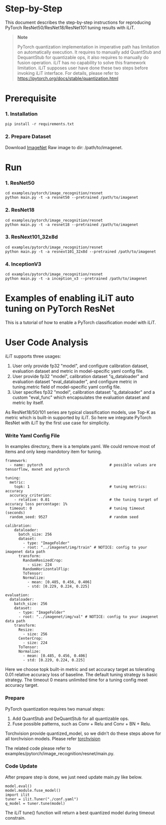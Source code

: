 Step-by-Step
============

This document describes the step-by-step instructions for reproducing PyTorch ResNet50/ResNet18/ResNet101 tuning results with iLiT.

> **Note**
>
> PyTorch quantization implementation in imperative path has limitation on automatically execution.
> It requires to manually add QuantStub and DequantStub for quantizable ops, it also requires to manually do fusion operation.
> iLiT has no capability to solve this framework limitation. iLiT supposes user have done these two steps before invoking iLiT interface.
> For details, please refer to https://pytorch.org/docs/stable/quantization.html

# Prerequisite

### 1. Installation

  ```Shell
  pip install -r requirements.txt
  ```

### 2. Prepare Dataset

  Download [ImageNet](http://www.image-net.org/) Raw image to dir: /path/to/imagenet.


# Run

### 1. ResNet50

  ```Shell
  cd examples/pytorch/image_recognition/resnet
  python main.py -t -a resnet50 --pretrained /path/to/imagenet
  ```

### 2. ResNet18

  ```Shell
  cd examples/pytorch/image_recognition/resnet
  python main.py -t -a resnet18 --pretrained /path/to/imagenet
  ```

### 3. ResNext101_32x8d

  ```Shell
  cd examples/pytorch/image_recognition/resnet
  python main.py -t -a resnext101_32x8d --pretrained /path/to/imagenet
  ```

### 4. InceptionV3

  ```Shell
  cd examples/pytorch/image_recognition/resnet
  python main.py -t -a inception_v3 --pretrained /path/to/imagenet
  ```

Examples of enabling iLiT auto tuning on PyTorch ResNet
=======================================================

This is a tutorial of how to enable a PyTorch classification model with iLiT.

# User Code Analysis

iLiT supports three usages:

1. User only provide fp32 "model", and configure calibration dataset, evaluation dataset and metric in model-specific yaml config file.
2. User provide fp32 "model", calibration dataset "q_dataloader" and evaluation dataset "eval_dataloader", and configure metric in tuning.metric field of model-specific yaml config file.
3. User specifies fp32 "model", calibration dataset "q_dataloader" and a custom "eval_func" which encapsulates the evaluation dataset and metric by itself.

As ResNet18/50/101 series are typical classification models, use Top-K as metric which is built-in supported by iLiT. So here we integrate PyTorch ResNet with iLiT by the first use case for simplicity.

### Write Yaml Config File

In examples directory, there is a template.yaml. We could remove most of items and only keep mandotory item for tuning. 


```
framework:
  - name: pytorch                              # possible values are tensorflow, mxnet and pytorch

tuning:
  metric:
    topk: 1                                    # tuning metrics: accuracy 
  accuracy_criterion:
    - relative: 0.01                           # the tuning target of accuracy loss percentage: 1%
  timeout: 0                                   # tuning timeout (seconds)
  random_seed: 9527                            # random seed

calibration:
    dataloader:
      batch_size: 256
      dataset:
        - type: "ImageFolder"
        - root: "../imagenet/img/train" # NOTICE: config to your imagenet data path
      transform:
        RandomResizedCrop:
          - size: 224
        RandomHorizontalFlip:
        ToTensor:
        Normalize:
          - mean: [0.485, 0.456, 0.406]
          - std: [0.229, 0.224, 0.225]

evaluation:
  dataloader:
    batch_size: 256
    dataset:
      - type: "ImageFolder"
      - root: "../imagenet/img/val" # NOTICE: config to your imagenet data path
    transform:
      Resize:
        - size: 256
      CenterCrop:
        - size: 224
      ToTensor:
      Normalize:
        - mean: [0.485, 0.456, 0.406]
        - std: [0.229, 0.224, 0.225]
```

Here we choose topk built-in metric and set accuracy target as tolerating 0.01 relative accuracy loss of baseline. The default tuning strategy is basic strategy. The timeout 0 means unlimited time for a tuning config meet accuracy target.

### Prepare

PyTorch quantization requires two manual steps:

1. Add QuantStub and DeQuantStub for all quantizable ops.
2. Fuse possible patterns, such as Conv + Relu and Conv + BN + Relu.

Torchvision provide quantized_model, so we didn't do these steps above for all torchvision models. Please refer [torchvision](https://github.com/pytorch/vision/tree/master/torchvision/models/quantization)

The related code please refer to examples/pytorch/image_recognition/resnet/main.py.

### Code Update

After prepare step is done, we just need update main.py like below.

```
model.eval()
model.module.fuse_model()
import ilit
tuner = ilit.Tuner("./conf.yaml")
q_model = tuner.tune(model)
```

The iLiT tune() function will return a best quantized model during timeout constrain.
